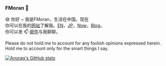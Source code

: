 ### FMoran 👋  
😄 你好 ~ 我是FMoran，生活在中国。现在  
你可以在我的[网站](https://fmoran.me)了解我。[EN](https://fmoran.me/en)，[JP](https://fmoran.me/jp)，[Now](https://fmoran.me/now)，[Blog](https://fmoran.me/blog)。  
你可以发 📫 [邮件](i@fmoran.me)与我聊聊。  

Please do not hold me to account for any foolish opinions expressed herein. Hold me to account only for the smart things I say.  

[![Anurag's GitHub stats](https://github-readme-stats.vercel.app/api?username=flysheepfdn)](https://github.com/anuraghazra/github-readme-stats)


